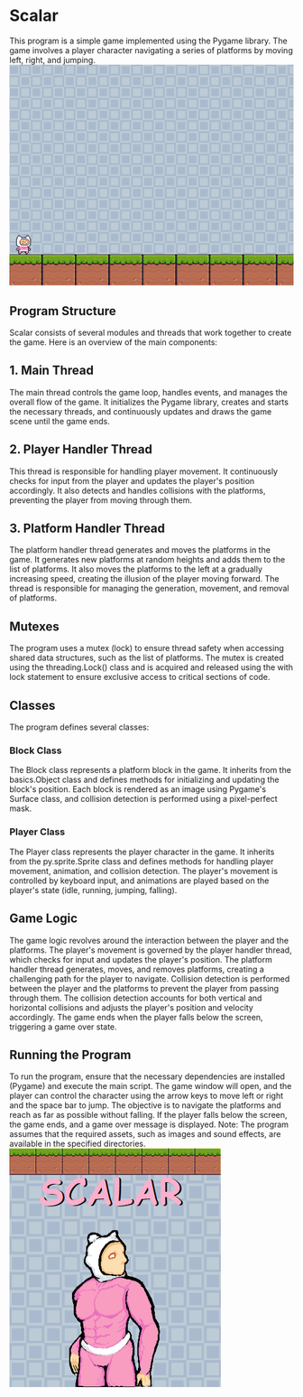 # Scalar
This program is a simple game implemented using the Pygame library. The game involves a player character navigating a series of platforms by moving left, right, and jumping.
<img src="Game screen.png"/>

## Program Structure
Scalar consists of several modules and threads that work together to create the game. Here is an overview of the main components:
## 1. Main Thread
The main thread controls the game loop, handles events, and manages the overall flow of the game. It initializes the Pygame library, creates and starts the necessary threads, and continuously updates and draws the game scene until the game ends.
## 2. Player Handler Thread
This thread is responsible for handling player movement. It continuously checks for input from the player and updates the player's position accordingly. It also detects and handles collisions with the platforms, preventing the player from moving through them.
## 3. Platform Handler Thread
The platform handler thread generates and moves the platforms in the game. It generates new platforms at random heights and adds them to the list of platforms. It also moves the platforms to the left at a gradually increasing speed, creating the illusion of the player moving forward. The thread is responsible for managing the generation, movement, and removal of platforms.
## Mutexes
The program uses a mutex (lock) to ensure thread safety when accessing shared data structures, such as the list of platforms. The mutex is created using the threading.Lock() class and is acquired and released using the with lock statement to ensure exclusive access to critical sections of code.
## Classes
The program defines several classes:
### Block Class
The Block class represents a platform block in the game. It inherits from the basics.Object class and defines methods for initializing and updating the block's position. Each block is rendered as an image using Pygame's Surface class, and collision detection is performed using a pixel-perfect mask.
### Player Class
The Player class represents the player character in the game. It inherits from the py.sprite.Sprite class and defines methods for handling player movement, animation, and collision detection. The player's movement is controlled by keyboard input, and animations are played based on the player's state (idle, running, jumping, falling).
## Game Logic
The game logic revolves around the interaction between the player and the platforms. The player's movement is governed by the player handler thread, which checks for input and updates the player's position. The platform handler thread generates, moves, and removes platforms, creating a challenging path for the player to navigate.
Collision detection is performed between the player and the platforms to prevent the player from passing through them. The collision detection accounts for both vertical and horizontal collisions and adjusts the player's position and velocity accordingly.
The game ends when the player falls below the screen, triggering a game over state.
## Running the Program
To run the program, ensure that the necessary dependencies are installed (Pygame) and execute the main script. The game window will open, and the player can control the character using the arrow keys to move left or right and the space bar to jump. The objective is to navigate the platforms and reach as far as possible without falling. If the player falls below the screen, the game ends, and a game over message is displayed.
Note: The program assumes that the required assets, such as images and sound effects, are available in the specified directories.
<img src='💀💀💀💀💀.png'/>
